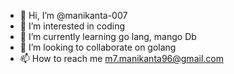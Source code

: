 - 👋 Hi, I’m @manikanta-007
- 👀 I’m interested in coding
- 🌱 I’m currently learning go lang, mango Db
- 💞️ I’m looking to collaborate on golang
- 📫 How to reach me m7.manikanta96@gmail.com

<!---
manikanta-007/manikanta-007 is a ✨ special ✨ repository because its `README.md` (this file) appears on your GitHub profile.
You can click the Preview link to take a look at your changes.
--->
